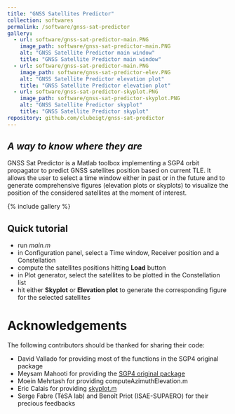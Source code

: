 ```yaml
---
title: "GNSS Satellites Predictor"
collection: softwares
permalink: /software/gnss-sat-predictor
gallery:
  - url: software/gnss-sat-predictor-main.PNG
    image_path: software/gnss-sat-predictor-main.PNG
    alt: "GNSS Satellite Predictor main window"
    title: "GNSS Satellite Predictor main window"
  - url: software/gnss-sat-predictor-main.PNG
    image_path: software/gnss-sat-predictor-elev.PNG
    alt: "GNSS Satellite Predictor elevation plot"
    title: "GNSS Satellite Predictor elevation plot"
  - url: software/gnss-sat-predictor-skyplot.PNG
    image_path: software/gnss-sat-predictor-skyplot.PNG
    alt: "GNSS Satellite Predictor skyplot"
    title: "GNSS Satellite Predictor skyplot"
repository: github.com/clubeigt/gnss-sat-predictor
---
```



## _A way to know where they are_

GNSS Sat Predictor is a Matlab toolbox implementing a SGP4 orbit propagator to predict GNSS satellites position based on current TLE. It allows the user to select a time window either in past or in the future and to generate comprehensive figures (elevation plots or skyplots) to visualize the position of the considered satellites at the moment of interest.

{% include gallery %}

## Quick tutorial

- run _main.m_
- in Configuration panel, select a Time window, Receiver position and a Constellation
- compute the satellites positions hitting **Load** button
- in Plot generator, select the satellites to be plotted in the Constellation list
- hit either **Skyplot** or **Elevation plot** to generate the corresponding figure for the selected satellites

# Acknowledgements

The following contributors should be thanked for sharing their code:
- David Vallado for providing most of the functions in the SGP4 original package
- Meysam Mahooti for providing the [SGP4 original package](https://www.mathworks.com/matlabcentral/fileexchange/62013-sgp4)
- Moein Mehrtash for providing computeAzimuthElevation.m 
- Eric Calais for providing [skyplot.m](http://www.geologie.ens.fr/~ecalais/teaching/gps-geodesy/solutions-to-gps-geodesy/)
- Serge Fabre (TéSA lab) and Benoît Priot (ISAE-SUPAERO) for their precious feedbacks